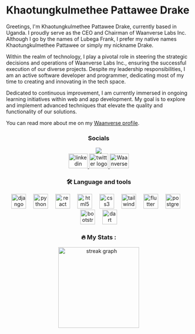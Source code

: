 <h1 align="left">Khaotungkulmethee Pattawee Drake</h1>

<p align="left">
    Greetings, I'm Khaotungkulmethee Pattawee Drake, currently based in Uganda. I proudly serve as the CEO and Chairman of Waanverse Labs Inc. Although I go by the names of Lubega Frank, I prefer my native names Khaotungkulmethee Pattawee or simply my nickname Drake.
</p>

<p align="left">
    Within the realm of technology, I play a pivotal role in steering the strategic decisions and operations of Waanverse Labs Inc., ensuring the successful execution of our diverse projects. Despite my leadership responsibilities, I am an active software developer and programmer, dedicating most of my time to creating and innovating in the tech space.
</p>

<p align="left">
    Dedicated to continuous improvement, I am currently immersed in ongoing learning initiatives within web and app development. My goal is to explore and implement advanced techniques that elevate the quality and functionality of our solutions.
</p>

<p align="left">
    You can read more about me on my <a href="https://www.waanverse.com/en-us/executives/khaotungkulmethee-pattawee/" target="_blank">Waanverse profile</a>.
</p>

<h3 align="center">Socials</h3>

<div align="center">
    <img src="https://visitor-badge.laobi.icu/badge?page_id=Theetawee.Theetawee&right_color=teal&left_text=views" />
</div>

<div align="center">
    <a href="https://www.linkedin.com/in/theetawee/" target="_blank">
        <img src="https://raw.githubusercontent.com/maurodesouza/profile-readme-generator/master/src/assets/icons/social/linkedin/default.svg" width="52" height="40" alt="linkedin logo" />
    </a>
    <a href="https://twitter.com/theetawee" target="_blank">
        <img src="https://raw.githubusercontent.com/maurodesouza/profile-readme-generator/master/src/assets/icons/social/twitter/default.svg" width="52" height="40" alt="twitter logo" />
    </a>
    <a href="https://www.waanverse.com/en-us/executives/khaotungkulmethee-pattawee/" target="_blank">
        <img src="https://theetawee.github.io/Theetawee/images/waanverse/logo.svg" width="52" height="40" alt="Waanverse logo" />
    </a>
</div>

<h3 align="center">🛠 Language and tools</h3>

<div align="center">
    <img src="https://cdn.jsdelivr.net/gh/devicons/devicon/icons/django/django-plain.svg" height="40" alt="django logo" />
    <img width="12" />
    <img src="https://cdn.jsdelivr.net/gh/devicons/devicon/icons/python/python-original.svg" height="40" alt="python logo" />
    <img width="12" />
    <img src="https://cdn.jsdelivr.net/gh/devicons/devicon/icons/react/react-original.svg" height="40" alt="react logo" />
    <img width="12" />
    <img src="https://cdn.jsdelivr.net/gh/devicons/devicon/icons/html5/html5-original.svg" height="40" alt="html5 logo" />
    <img width="12" />
    <img src="https://cdn.jsdelivr.net/gh/devicons/devicon/icons/css3/css3-original.svg" height="40" alt="css3 logo" />
    <img width="12" />
    <img src="https://cdn.jsdelivr.net/gh/devicons/devicon/icons/tailwindcss/tailwindcss-original-wordmark.svg" height="40" alt="tailwindcss logo" />
    <img width="12" />
    <img src="https://cdn.jsdelivr.net/gh/devicons/devicon/icons/flutter/flutter-original.svg" height="40" alt="flutter logo" />
    <img width="12" />
    <img src="https://cdn.jsdelivr.net/gh/devicons/devicon/icons/postgresql/postgresql-original.svg" height="40" alt="postgresql logo" />
    <img width="12" />
    <img src="https://cdn.jsdelivr.net/gh/devicons/devicon/icons/bootstrap/bootstrap-original.svg" height="40" alt="bootstrap logo" />
    <img width="12" />
    <img src="https://cdn.jsdelivr.net/gh/devicons/devicon/icons/dart/dart-original.svg" height="40" alt="dart logo" />
</div>

<h3 align="center">🔥 My Stats :</h3>

<div align="center">
    <img src="https://streak-stats.demolab.com?user=Theetawee&locale=en&mode=daily&theme=dark&hide_border=false&border_radius=5&order=3" height="220" alt="streak graph" />
</div>
